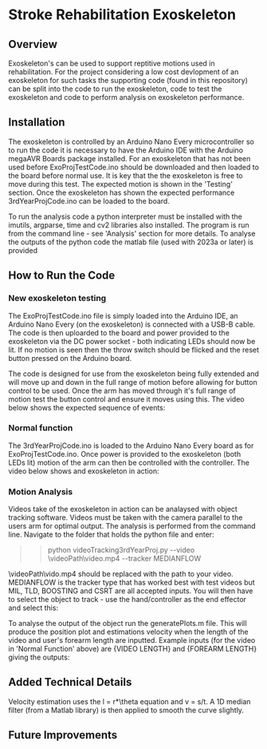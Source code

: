 # Stroke Rehabilitation Exoskeleton
## Overview
Exoskeleton's can be used to support reptitive motions used in rehabilitation. For the project 
considering a low cost devlopment of an exoskeleton for such tasks the supporting code (found in 
this repository) can be split into the code to run the exoskeleton, code to test the exoskeleton 
and code to perform analysis on exoskeleton performance.
## Installation
The exoskeleton is controlled by an Arduino Nano Every microcontroller so to run the code it is 
necessary to have the Arduino IDE with the Arduino megaAVR Boards package installed. For an 
exoskeleton that has not been used before ExoProjTestCode.ino should be downloaded and then loaded
to the board before normal use. It is key that the the exoskeleton is free to move during this test.
The expected motion is shown in the 'Testing' section. Once the exoskeleton has shown the expected 
performance 3rdYearProjCode.ino can be loaded to the board. 

To run the analysis code a python interpreter must be installed with the imutils, argparse, time and
cv2 libraries also installed. The program is run from the command line - see 'Analysis' section for
more details. To analyse the outputs of the python code the matlab file  (used with 2023a or later)
is provided
## How to Run the Code
### New exoskeleton testing
The ExoProjTestCode.ino file is simply loaded into the Arduino IDE, an Arduino Nano Every (on the
exoskeleton) is connected with a USB-B cable. The code is then uploarded to the board and power 
provided to the exoskeleton via the DC power socket - both indicating LEDs should now be lit. If no 
motion is seen then the throw switch should be flicked and the reset button pressed on the Arduino 
board.

The code is designed for use from the exoskeleton being fully extended and will move up and down
in the full range of motion before allowing for button control to be used. Once the arm has moved
through it's full range of motion test the button control and ensure it moves using this. The video
below shows the expected sequence of events:
### Normal function
The 3rdYearProjCode.ino is loaded to the Arduino Nano Every board as for ExoProjTestCode.ino. Once 
power is provided to the exoskeleton (both LEDs lit) motion of the arm can then be controlled with the
controller. The video below shows and exoskeleton in action:
### Motion Analysis
Videos take of the exoskeleton in action can be analaysed with object tracking software. Videos must
be taken with the camera parallel to the users arm for optimal output. The analysis is performed from
the command line. Navigate to the folder that holds the python file and enter:
>> python videoTracking3rdYearProj.py --video \videoPath\video.mp4 --tracker MEDIANFLOW

\videoPath\vido.mp4 should be replaced with the path to your video. MEDIANFLOW is the tracker type 
that has worked best with test videos but MIL, TLD, BOOSTING and CSRT are all accepted inputs. You 
will then have to select the object to track - use the hand/controller as the end effector and select
this:

To analyse the output of the object run the generatePlots.m file. This will produce the position plot
and estimations velocity when the length of the video and user's forearm length are inputted. Example
inputs (for the video in 'Normal Function' above) are {VIDEO LENGTH} and {FOREARM LENGTH} giving the 
outputs:

## Added Technical Details
Velocity estimation uses the l = r*\theta equation and v = s/t. A 1D median filter (from a Matlab 
library) is then applied to smooth the curve slightly.

## Future Improvements
